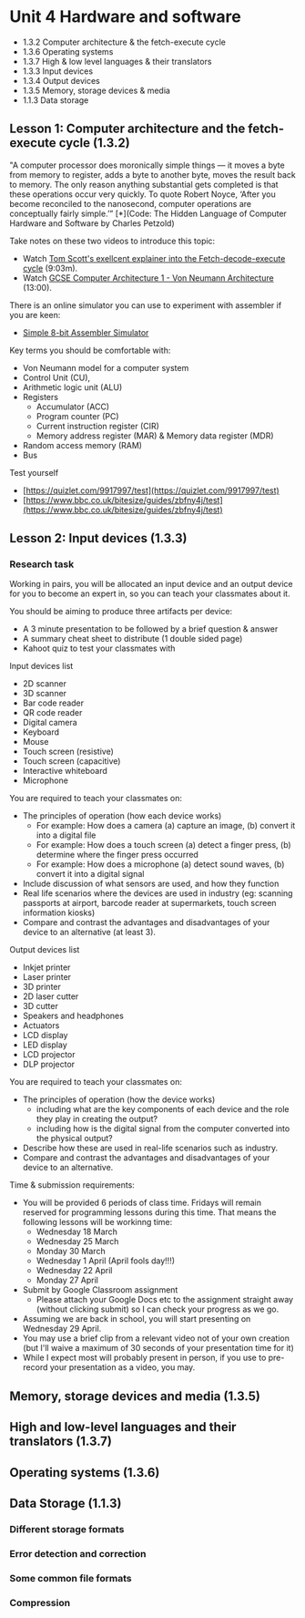 # Unit 4 Hardware and software

* 1.3.2 Computer architecture & the fetch-execute cycle
* 1.3.6 Operating systems
* 1.3.7 High & low level languages & their translators 
* 1.3.3 Input devices
* 1.3.4 Output devices
* 1.3.5 Memory, storage devices & media
* 1.1.3 Data storage

## Lesson 1: Computer architecture and the fetch-execute cycle (1.3.2)

"A computer processor does moronically simple things — it moves a byte from memory to register, adds a byte to another byte, moves the result back to memory. The only reason anything substantial gets completed is that these operations occur very quickly. To quote Robert Noyce, ‘After you become reconciled to the nanosecond, computer operations are conceptually fairly simple.’” [*](Code: The Hidden Language of Computer Hardware and Software by Charles Petzold)

Take notes on these two videos to introduce this topic:

* Watch [Tom Scott's exellcent explainer into the Fetch-decode-execute cycle](https://www.youtube.com/watch?v=Z5JC9Ve1sfI) (9:03m).
* Watch [GCSE Computer Architecture 1 - Von Neumann Architecture](https://www.youtube.com/watch?v=ckDb_W72__c) (13:00).

There is an online simulator you can use to experiment with assembler if you are keen:

* [Simple 8-bit Assembler Simulator](http://schweigi.github.io/assembler-simulator/)

Key terms you should be comfortable with:

* Von Neumann model for a computer system
* Control Unit (CU), 
* Arithmetic logic unit (ALU)
* Registers
    * Accumulator (ACC)
    * Program counter (PC)
    * Current instruction register (CIR)
    * Memory address register (MAR) & Memory data register (MDR)
* Random access memory (RAM)
* Bus

Test yourself

* [https://quizlet.com/9917997/test](https://quizlet.com/9917997/test)
* [https://www.bbc.co.uk/bitesize/guides/zbfny4j/test](https://www.bbc.co.uk/bitesize/guides/zbfny4j/test)

## Lesson 2: Input devices (1.3.3)

### Research task

Working in pairs, you will be allocated an input device and an output device for you to become an expert in, so you can teach your classmates about it.

You should be aiming to produce three artifacts per device:

* A 3 minute presentation to be followed by a brief question & answer
* A summary cheat sheet to distribute (1 double sided page)
* Kahoot quiz to test your classmates with

Input devices list

* 2D scanner
* 3D scanner
* Bar code reader
* QR code reader
* Digital camera
* Keyboard
* Mouse
* Touch screen (resistive)
* Touch screen (capacitive)
* Interactive whiteboard
* Microphone

You are required to teach your classmates on:

* The principles of operation (how each device works)
   * For example: How does a camera (a) capture an image, (b) convert it into a digital file
   * For example: How does a touch screen (a) detect a finger press, (b) determine where the finger press occurred
   * For example: How does a microphone (a) detect sound waves, (b) convert it into a digital signal
* Include discussion of what sensors are used, and how they function
* Real life scenarios where the devices are used in industry (eg: scanning passports at airport, barcode reader at supermarkets, touch screen information kiosks)
* Compare and contrast the advantages and disadvantages of your device to an alternative (at least 3).

Output devices list

* Inkjet printer
* Laser printer
* 3D printer
* 2D laser cutter
* 3D cutter
* Speakers and headphones
* Actuators
* LCD display
* LED display
* LCD projector
* DLP projector

You are required to teach your classmates on:

* The principles of operation (how the device works)
    * including what are the key components of each device and the role they play in creating the output?
    * including how is the digital signal from the computer converted into the physical output?
* Describe how these are used in real-life scenarios such as industry.
* Compare and contrast the advantages and disadvantages of your device to an alternative.

Time & submission requirements:

* You will be provided 6 periods of class time. Fridays will remain reserved for programming lessons during this time. That means the following lessons will be workinng time:
   * Wednesday 18 March
   * Wednesday 25 March
   * Monday 30 March
   * Wednesday 1 April (April fools day!!!)
   * Wednesday 22 April
   * Monday 27 April
* Submit by Google Classroom assignment
   * Please attach your Google Docs etc to the assignment straight away (without clicking submit) so I can check your progress as we go.
* Assuming we are back in school, you will start presenting on Wednesday 29 April.
* You may use a brief clip from a relevant video not of your own creation (but I'll waive a maximum of 30 seconds of your presentation time for it)
* While I expect most will probably present in person, if you use to pre-record your presentation as a video, you may.


## Memory, storage devices and media (1.3.5)

## High and low-level languages and their translators (1.3.7)

## Operating systems (1.3.6)

## Data Storage (1.1.3)

### Different storage formats

### Error detection and correction

### Some common file formats

### Compression

